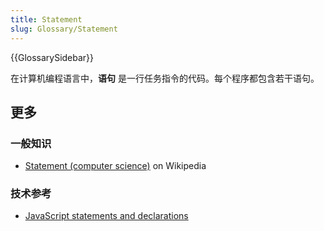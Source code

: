```yaml
---
title: Statement
slug: Glossary/Statement
---
```


{{GlossarySidebar}}

在计算机编程语言中，**语句** 是一行任务指令的代码。每个程序都包含若干语句。

## 更多

### 一般知识

- [Statement (computer science)](https://zh.wikipedia.org/wiki/Statement_(computer_science)) on Wikipedia

### 技术参考

- [JavaScript statements and declarations](/zh-CN/docs/Web/JavaScript/Reference/Statements)
